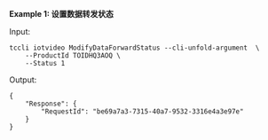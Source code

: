 **Example 1: 设置数据转发状态**



Input: 

```
tccli iotvideo ModifyDataForwardStatus --cli-unfold-argument  \
    --ProductId TOIDHQ3AOQ \
    --Status 1
```

Output: 
```
{
    "Response": {
        "RequestId": "be69a7a3-7315-40a7-9532-3316e4a3e97e"
    }
}
```

